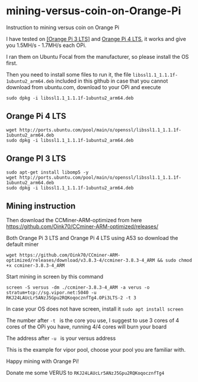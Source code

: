 # mining-versus-coin-on-Orange-Pi
Instruction to mining versus coin on Orange Pi

I have tested on [[Orange Pi 3 LTS]][1] and [Orange Pi 4 LTS][2], it works and give you 1.5MH/s - 1.7MH/s each OPi.

I ran them on Ubuntu Focal from the manufacturer, so please install the OS first.

Then you need to install some files to run it, the file `libssl1.1_1.1.1f-1ubuntu2_arm64.deb` included in this github in case that you cannot download from ubuntu.com, download to your OPi and execute
```shell
sudo dpkg -i libssl1.1_1.1.1f-1ubuntu2_arm64.deb
```


## Orange Pi 4 LTS
```shell
wget http://ports.ubuntu.com/pool/main/o/openssl/libssl1.1_1.1.1f-1ubuntu2_arm64.deb
sudo dpkg -i libssl1.1_1.1.1f-1ubuntu2_arm64.deb
```

## Orange PI 3 LTS
```shell
sudo apt-get install libomp5 -y
wget http://ports.ubuntu.com/pool/main/o/openssl/libssl1.1_1.1.1f-1ubuntu2_arm64.deb
sudo dpkg -i libssl1.1_1.1.1f-1ubuntu2_arm64.deb
```
## Mining instruction
Then download the CCMiner-ARM-optimized from here https://github.com/Oink70/CCminer-ARM-optimized/releases/

Both Orange Pi 3 LTS and Orange Pi 4 LTS using A53 so download the default miner
```shell
wget https://github.com/Oink70/CCminer-ARM-optimized/releases/download/v3.8.3-4/ccminer-3.8.3-4_ARM && sudo chmod +x ccminer-3.8.3-4_ARM
```

Start mining in screen by this command
```shell
screen -S versus -dm ./ccminer-3.8.3-4_ARM -a verus -o stratum+tcp://sg.vipor.net:5040 -u RKJ24LAUcLr5ANzJ5Gpu2RQKoqocznfTg4.OPi3LTS-2 -t 3
```

In case your OS does not have screen, install it `sudo apt install screen`

The number after `-t ` is the core you use, I suggest to use 3 cores of 4 cores of the OPi you have, running 4/4 cores will burn your board

The address after `-u ` is your versus address

This is the example for vipor pool, choose your pool you are familiar with.

Happy mining with Orange Pi!

Donate me some VERUS to `RKJ24LAUcLr5ANzJ5Gpu2RQKoqocznfTg4`

[1]: https://orangepi.vn/shop/orange-pi-3-phien-ban-lts-chip-allwinnner-h6-2gb-ram "Orange Pi 3 LTS"
[2]: https://orangepi.vn/shop/orange-pi-4-lts-ram-4gb-non-emmc "Orange Pi 4 LTS"
